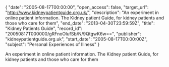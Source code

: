 {
  "date": "2005-08-17T00:00:00", 
  "open_access": false, 
  "target_url": "http://www.kidneypatientguide.org.uk/", 
  "description": "An experiment in online patient information. The Kidney patient Guide, for kidney patients and those who care for them", 
  "end_date": "2013-04-30T23:59:59Z", 
  "title": "Kidney Patients Guide", 
  "record_id": "20050817T000000/gRFnoOlufSb/N/9QtgwK6w==", 
  "publisher": "kidneypatientguide.org.uk", 
  "start_date": "2005-08-17T00:00:00Z", 
  "subject": "Personal Experiences of Illness"
}

An experiment in online patient information. The Kidney patient Guide, for kidney patients and those who care for them